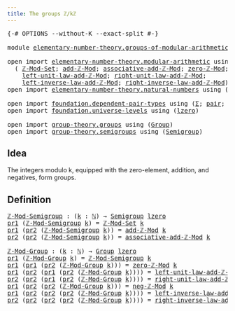 ```yaml
---
title: The groups ℤ/kℤ
---
```


<pre class="Agda"><a id="41" class="Symbol">{-#</a> <a id="45" class="Keyword">OPTIONS</a> <a id="53" class="Pragma">--without-K</a> <a id="65" class="Pragma">--exact-split</a> <a id="79" class="Symbol">#-}</a>

<a id="84" class="Keyword">module</a> <a id="91" href="elementary-number-theory.groups-of-modular-arithmetic.html" class="Module">elementary-number-theory.groups-of-modular-arithmetic</a> <a id="145" class="Keyword">where</a>

<a id="152" class="Keyword">open</a> <a id="157" class="Keyword">import</a> <a id="164" href="elementary-number-theory.modular-arithmetic.html" class="Module">elementary-number-theory.modular-arithmetic</a> <a id="208" class="Keyword">using</a>
  <a id="216" class="Symbol">(</a> <a id="218" href="elementary-number-theory.modular-arithmetic.html#4703" class="Function">ℤ-Mod-Set</a><a id="227" class="Symbol">;</a> <a id="229" href="elementary-number-theory.modular-arithmetic.html#7187" class="Function">add-ℤ-Mod</a><a id="238" class="Symbol">;</a> <a id="240" href="elementary-number-theory.modular-arithmetic.html#9153" class="Function">associative-add-ℤ-Mod</a><a id="261" class="Symbol">;</a> <a id="263" href="elementary-number-theory.modular-arithmetic.html#3765" class="Function">zero-ℤ-Mod</a><a id="273" class="Symbol">;</a> <a id="275" href="elementary-number-theory.modular-arithmetic.html#8698" class="Function">neg-ℤ-Mod</a><a id="284" class="Symbol">;</a>
    <a id="290" href="elementary-number-theory.modular-arithmetic.html#9593" class="Function">left-unit-law-add-ℤ-Mod</a><a id="313" class="Symbol">;</a> <a id="315" href="elementary-number-theory.modular-arithmetic.html#9793" class="Function">right-unit-law-add-ℤ-Mod</a><a id="339" class="Symbol">;</a>
    <a id="345" href="elementary-number-theory.modular-arithmetic.html#9998" class="Function">left-inverse-law-add-ℤ-Mod</a><a id="371" class="Symbol">;</a> <a id="373" href="elementary-number-theory.modular-arithmetic.html#10225" class="Function">right-inverse-law-add-ℤ-Mod</a><a id="400" class="Symbol">)</a>
<a id="402" class="Keyword">open</a> <a id="407" class="Keyword">import</a> <a id="414" href="elementary-number-theory.natural-numbers.html" class="Module">elementary-number-theory.natural-numbers</a> <a id="455" class="Keyword">using</a> <a id="461" class="Symbol">(</a><a id="462" href="elementary-number-theory.natural-numbers.html#1458" class="Datatype">ℕ</a><a id="463" class="Symbol">)</a>

<a id="466" class="Keyword">open</a> <a id="471" class="Keyword">import</a> <a id="478" href="foundation.dependent-pair-types.html" class="Module">foundation.dependent-pair-types</a> <a id="510" class="Keyword">using</a> <a id="516" class="Symbol">(</a><a id="517" href="foundation-core.dependent-pair-types.html#515" class="Record">Σ</a><a id="518" class="Symbol">;</a> <a id="520" href="foundation-core.dependent-pair-types.html#588" class="InductiveConstructor">pair</a><a id="524" class="Symbol">;</a> <a id="526" href="foundation-core.dependent-pair-types.html#605" class="Field">pr1</a><a id="529" class="Symbol">;</a> <a id="531" href="foundation-core.dependent-pair-types.html#617" class="Field">pr2</a><a id="534" class="Symbol">)</a>
<a id="536" class="Keyword">open</a> <a id="541" class="Keyword">import</a> <a id="548" href="foundation.universe-levels.html" class="Module">foundation.universe-levels</a> <a id="575" class="Keyword">using</a> <a id="581" class="Symbol">(</a><a id="582" href="Agda.Primitive.html#764" class="Primitive">lzero</a><a id="587" class="Symbol">)</a>

<a id="590" class="Keyword">open</a> <a id="595" class="Keyword">import</a> <a id="602" href="group-theory.groups.html" class="Module">group-theory.groups</a> <a id="622" class="Keyword">using</a> <a id="628" class="Symbol">(</a><a id="629" href="group-theory.groups.html#2468" class="Function">Group</a><a id="634" class="Symbol">)</a>
<a id="636" class="Keyword">open</a> <a id="641" class="Keyword">import</a> <a id="648" href="group-theory.semigroups.html" class="Module">group-theory.semigroups</a> <a id="672" class="Keyword">using</a> <a id="678" class="Symbol">(</a><a id="679" href="group-theory.semigroups.html#737" class="Function">Semigroup</a><a id="688" class="Symbol">)</a>
</pre>
## Idea

The integers modulo k, equipped with the zero-element, addition, and negatives, form groups.

## Definition

<pre class="Agda"><a id="ℤ-Mod-Semigroup"></a><a id="821" href="elementary-number-theory.groups-of-modular-arithmetic.html#821" class="Function">ℤ-Mod-Semigroup</a> <a id="837" class="Symbol">:</a> <a id="839" class="Symbol">(</a><a id="840" href="elementary-number-theory.groups-of-modular-arithmetic.html#840" class="Bound">k</a> <a id="842" class="Symbol">:</a> <a id="844" href="elementary-number-theory.natural-numbers.html#1458" class="Datatype">ℕ</a><a id="845" class="Symbol">)</a> <a id="847" class="Symbol">→</a> <a id="849" href="group-theory.semigroups.html#737" class="Function">Semigroup</a> <a id="859" href="Agda.Primitive.html#764" class="Primitive">lzero</a>
<a id="865" href="foundation-core.dependent-pair-types.html#605" class="Field">pr1</a> <a id="869" class="Symbol">(</a><a id="870" href="elementary-number-theory.groups-of-modular-arithmetic.html#821" class="Function">ℤ-Mod-Semigroup</a> <a id="886" href="elementary-number-theory.groups-of-modular-arithmetic.html#886" class="Bound">k</a><a id="887" class="Symbol">)</a> <a id="889" class="Symbol">=</a> <a id="891" href="elementary-number-theory.modular-arithmetic.html#4703" class="Function">ℤ-Mod-Set</a> <a id="901" href="elementary-number-theory.groups-of-modular-arithmetic.html#886" class="Bound">k</a>
<a id="903" href="foundation-core.dependent-pair-types.html#605" class="Field">pr1</a> <a id="907" class="Symbol">(</a><a id="908" href="foundation-core.dependent-pair-types.html#617" class="Field">pr2</a> <a id="912" class="Symbol">(</a><a id="913" href="elementary-number-theory.groups-of-modular-arithmetic.html#821" class="Function">ℤ-Mod-Semigroup</a> <a id="929" href="elementary-number-theory.groups-of-modular-arithmetic.html#929" class="Bound">k</a><a id="930" class="Symbol">))</a> <a id="933" class="Symbol">=</a> <a id="935" href="elementary-number-theory.modular-arithmetic.html#7187" class="Function">add-ℤ-Mod</a> <a id="945" href="elementary-number-theory.groups-of-modular-arithmetic.html#929" class="Bound">k</a>
<a id="947" href="foundation-core.dependent-pair-types.html#617" class="Field">pr2</a> <a id="951" class="Symbol">(</a><a id="952" href="foundation-core.dependent-pair-types.html#617" class="Field">pr2</a> <a id="956" class="Symbol">(</a><a id="957" href="elementary-number-theory.groups-of-modular-arithmetic.html#821" class="Function">ℤ-Mod-Semigroup</a> <a id="973" href="elementary-number-theory.groups-of-modular-arithmetic.html#973" class="Bound">k</a><a id="974" class="Symbol">))</a> <a id="977" class="Symbol">=</a> <a id="979" href="elementary-number-theory.modular-arithmetic.html#9153" class="Function">associative-add-ℤ-Mod</a> <a id="1001" href="elementary-number-theory.groups-of-modular-arithmetic.html#973" class="Bound">k</a>

<a id="ℤ-Mod-Group"></a><a id="1004" href="elementary-number-theory.groups-of-modular-arithmetic.html#1004" class="Function">ℤ-Mod-Group</a> <a id="1016" class="Symbol">:</a> <a id="1018" class="Symbol">(</a><a id="1019" href="elementary-number-theory.groups-of-modular-arithmetic.html#1019" class="Bound">k</a> <a id="1021" class="Symbol">:</a> <a id="1023" href="elementary-number-theory.natural-numbers.html#1458" class="Datatype">ℕ</a><a id="1024" class="Symbol">)</a> <a id="1026" class="Symbol">→</a> <a id="1028" href="group-theory.groups.html#2468" class="Function">Group</a> <a id="1034" href="Agda.Primitive.html#764" class="Primitive">lzero</a>
<a id="1040" href="foundation-core.dependent-pair-types.html#605" class="Field">pr1</a> <a id="1044" class="Symbol">(</a><a id="1045" href="elementary-number-theory.groups-of-modular-arithmetic.html#1004" class="Function">ℤ-Mod-Group</a> <a id="1057" href="elementary-number-theory.groups-of-modular-arithmetic.html#1057" class="Bound">k</a><a id="1058" class="Symbol">)</a> <a id="1060" class="Symbol">=</a> <a id="1062" href="elementary-number-theory.groups-of-modular-arithmetic.html#821" class="Function">ℤ-Mod-Semigroup</a> <a id="1078" href="elementary-number-theory.groups-of-modular-arithmetic.html#1057" class="Bound">k</a>
<a id="1080" href="foundation-core.dependent-pair-types.html#605" class="Field">pr1</a> <a id="1084" class="Symbol">(</a><a id="1085" href="foundation-core.dependent-pair-types.html#605" class="Field">pr1</a> <a id="1089" class="Symbol">(</a><a id="1090" href="foundation-core.dependent-pair-types.html#617" class="Field">pr2</a> <a id="1094" class="Symbol">(</a><a id="1095" href="elementary-number-theory.groups-of-modular-arithmetic.html#1004" class="Function">ℤ-Mod-Group</a> <a id="1107" href="elementary-number-theory.groups-of-modular-arithmetic.html#1107" class="Bound">k</a><a id="1108" class="Symbol">)))</a> <a id="1112" class="Symbol">=</a> <a id="1114" href="elementary-number-theory.modular-arithmetic.html#3765" class="Function">zero-ℤ-Mod</a> <a id="1125" href="elementary-number-theory.groups-of-modular-arithmetic.html#1107" class="Bound">k</a>
<a id="1127" href="foundation-core.dependent-pair-types.html#605" class="Field">pr1</a> <a id="1131" class="Symbol">(</a><a id="1132" href="foundation-core.dependent-pair-types.html#617" class="Field">pr2</a> <a id="1136" class="Symbol">(</a><a id="1137" href="foundation-core.dependent-pair-types.html#605" class="Field">pr1</a> <a id="1141" class="Symbol">(</a><a id="1142" href="foundation-core.dependent-pair-types.html#617" class="Field">pr2</a> <a id="1146" class="Symbol">(</a><a id="1147" href="elementary-number-theory.groups-of-modular-arithmetic.html#1004" class="Function">ℤ-Mod-Group</a> <a id="1159" href="elementary-number-theory.groups-of-modular-arithmetic.html#1159" class="Bound">k</a><a id="1160" class="Symbol">))))</a> <a id="1165" class="Symbol">=</a> <a id="1167" href="elementary-number-theory.modular-arithmetic.html#9593" class="Function">left-unit-law-add-ℤ-Mod</a> <a id="1191" href="elementary-number-theory.groups-of-modular-arithmetic.html#1159" class="Bound">k</a>
<a id="1193" href="foundation-core.dependent-pair-types.html#617" class="Field">pr2</a> <a id="1197" class="Symbol">(</a><a id="1198" href="foundation-core.dependent-pair-types.html#617" class="Field">pr2</a> <a id="1202" class="Symbol">(</a><a id="1203" href="foundation-core.dependent-pair-types.html#605" class="Field">pr1</a> <a id="1207" class="Symbol">(</a><a id="1208" href="foundation-core.dependent-pair-types.html#617" class="Field">pr2</a> <a id="1212" class="Symbol">(</a><a id="1213" href="elementary-number-theory.groups-of-modular-arithmetic.html#1004" class="Function">ℤ-Mod-Group</a> <a id="1225" href="elementary-number-theory.groups-of-modular-arithmetic.html#1225" class="Bound">k</a><a id="1226" class="Symbol">))))</a> <a id="1231" class="Symbol">=</a> <a id="1233" href="elementary-number-theory.modular-arithmetic.html#9793" class="Function">right-unit-law-add-ℤ-Mod</a> <a id="1258" href="elementary-number-theory.groups-of-modular-arithmetic.html#1225" class="Bound">k</a>
<a id="1260" href="foundation-core.dependent-pair-types.html#605" class="Field">pr1</a> <a id="1264" class="Symbol">(</a><a id="1265" href="foundation-core.dependent-pair-types.html#617" class="Field">pr2</a> <a id="1269" class="Symbol">(</a><a id="1270" href="foundation-core.dependent-pair-types.html#617" class="Field">pr2</a> <a id="1274" class="Symbol">(</a><a id="1275" href="elementary-number-theory.groups-of-modular-arithmetic.html#1004" class="Function">ℤ-Mod-Group</a> <a id="1287" href="elementary-number-theory.groups-of-modular-arithmetic.html#1287" class="Bound">k</a><a id="1288" class="Symbol">)))</a> <a id="1292" class="Symbol">=</a> <a id="1294" href="elementary-number-theory.modular-arithmetic.html#8698" class="Function">neg-ℤ-Mod</a> <a id="1304" href="elementary-number-theory.groups-of-modular-arithmetic.html#1287" class="Bound">k</a>
<a id="1306" href="foundation-core.dependent-pair-types.html#605" class="Field">pr1</a> <a id="1310" class="Symbol">(</a><a id="1311" href="foundation-core.dependent-pair-types.html#617" class="Field">pr2</a> <a id="1315" class="Symbol">(</a><a id="1316" href="foundation-core.dependent-pair-types.html#617" class="Field">pr2</a> <a id="1320" class="Symbol">(</a><a id="1321" href="foundation-core.dependent-pair-types.html#617" class="Field">pr2</a> <a id="1325" class="Symbol">(</a><a id="1326" href="elementary-number-theory.groups-of-modular-arithmetic.html#1004" class="Function">ℤ-Mod-Group</a> <a id="1338" href="elementary-number-theory.groups-of-modular-arithmetic.html#1338" class="Bound">k</a><a id="1339" class="Symbol">))))</a> <a id="1344" class="Symbol">=</a> <a id="1346" href="elementary-number-theory.modular-arithmetic.html#9998" class="Function">left-inverse-law-add-ℤ-Mod</a> <a id="1373" href="elementary-number-theory.groups-of-modular-arithmetic.html#1338" class="Bound">k</a>
<a id="1375" href="foundation-core.dependent-pair-types.html#617" class="Field">pr2</a> <a id="1379" class="Symbol">(</a><a id="1380" href="foundation-core.dependent-pair-types.html#617" class="Field">pr2</a> <a id="1384" class="Symbol">(</a><a id="1385" href="foundation-core.dependent-pair-types.html#617" class="Field">pr2</a> <a id="1389" class="Symbol">(</a><a id="1390" href="foundation-core.dependent-pair-types.html#617" class="Field">pr2</a> <a id="1394" class="Symbol">(</a><a id="1395" href="elementary-number-theory.groups-of-modular-arithmetic.html#1004" class="Function">ℤ-Mod-Group</a> <a id="1407" href="elementary-number-theory.groups-of-modular-arithmetic.html#1407" class="Bound">k</a><a id="1408" class="Symbol">))))</a> <a id="1413" class="Symbol">=</a> <a id="1415" href="elementary-number-theory.modular-arithmetic.html#10225" class="Function">right-inverse-law-add-ℤ-Mod</a> <a id="1443" href="elementary-number-theory.groups-of-modular-arithmetic.html#1407" class="Bound">k</a>
</pre>